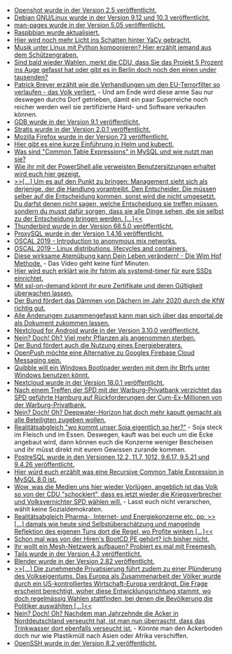 * [Openshot wurde in der Version 2.5 veröffentlicht.](https://www.pro-linux.de/news/1/27784/video-editor-openshot-250-mit-unterst%C3%BCtzung-f%C3%BCr-hardware-de-encod.html)
* [Debian GNU/Linux wurde in der Version 9.12 und 10.3 veröffentlicht.](https://www.pro-linux.de/news/1/27783/debian-gnulinux-912-und-103-freigegeben.html)
* [man-pages wurde in der Version 5.05 veröffentlicht.](http://linux-man-pages.blogspot.com/2020/02/man-pages-505-is-released.html)
* [Raspbbian wurde aktualisiert.](https://www.pro-linux.de/news/1/27782/rpi-distribution-raspbian-aktualisiert.html)
* [Hier wird noch mehr Licht ins Schatten hinter YaCy gebracht.](https://opensource.com/article/20/2/yacy-search-engine-hacks)
* [Musik unter Linux mit Python komponieren? Hier erzählt jemand aus dem Schützengraben.](https://opensource.com/article/20/2/linux-open-source-music)
* [Sind bald wieder Wahlen, merkt die CDU, dass Sie das Projekt 5 Prozent ins Auge gefasst hat oder gibt es in Berlin doch noch den einen under tausenden?](https://tuxproject.de/blog/2020/02/plini-pastures/)
* [Patrick Breyer erzählt wie die Verhandlungen um den EU-Terrorfilter so verlaufen - das Volk verliert.](https://www.patrick-breyer.de/?p=589520) - Und am Ende wird diese arme Sau nur deswegen durchs Dorf getrieben, damit ein paar Superreiche noch reicher werden weil sie zertifizierte Hard- und Software verkaufen können.
* [GDB wurde in der Version 9.1 veröffentlicht.](https://sourceware.org/git/gitweb.cgi?p=binutils-gdb.git;a=blob_plain;f=gdb/NEWS;hb=gdb-9.1-release)
* [Stratis wurde in der Version 2.0.1 veröffentlicht.](https://www.phoronix.com/scan.php?page=news_item&px=Stratis-2.0.1-Released)
* [Mozilla Firefox wurde in der Version 73 veröffentlicht.](http://www.phoronix.com/scan.php?page=news_item&px=Firefox-73-Released)
* [Hier gibt es eine kurze Einführung in Helm und kubectl.](https://opensource.com/article/20/2/kubectl-helm-commands)
* [Was sind "Common Table Expressions" in MySQL und wie nutzt man sie?](https://www.percona.com/blog/2020/02/10/introduction-to-mysql-8-0-common-table-expressions-part-1/)
* [Wie ihr mit der PowerShell alle verweisten Benutzersitzungen erhaltet wird euch hier gezeigt.](https://www.powershellbros.com/disconnected-sessions-domain-controllers/)
* [>>[...] Um es auf den Punkt zu bringen: Management sieht sich als derjenige, der die Handlung vorantreibt. Den Entscheider. Die müssen selber auf die Entscheidung kommen, sonst wird die nicht umgesetzt. Du darfst denen nicht sagen, welche Entscheidung sie treffen müssen, sondern du musst dafür sorgen, dass sie alle Dinge sehen, die sie selbst zu der Entscheidung bringen werden. [...]<<](https://blog.fefe.de/?ts=a0bd7f89)
* [Thunderbird wurde in der Version 68.5.0 veröffentlicht.](https://www.ghacks.net/2020/02/12/thunderbird-68-5-0-out-with-new-features-and-security-updates/)
* [ProxySQL wurde in der Version 1.4.16 veröffentlicht.](https://www.percona.com/blog/2020/02/11/proxysql-1-4-16-and-updated-proxysql-admin-tool/)
* [OSCAL 2019 - Introduction to anonymous mix networks.](https://mirror.netcologne.de/CCC/events/oscal/2019/h264-hd/oscal2019-11-eng-Introduction_to_Anonymous_Mix_Networks_hd.mp4)
* [OSCAL 2019 - Linux distributions, lifecycles and containers.](https://berlin-ak.ftp.media.ccc.de/events/oscal/2019/h264-hd/oscal2019-7-eng-Linux_distributions_lifecycles_and_containers_hd.mp4)
* [Diese wirksame Atemübung kann Dein Leben verändern! - Die Wim Hof Methode.](https://www.welt-im-wandel.tv/video/diese-wirksame-atemuebung-kann-dein-leben-veraendern-die-wim-hof-methode/) - Das Video geht keine fünf Minuten.
* [Hier wird euch erklärt wie ihr fstrim als systemd-timer für eure SSDs einrichtet.](https://opensource.com/article/20/2/trim-solid-state-storage-linux)
* [Mit ssl-on-demand könnt ihr eure Zertifikate und deren Gültigkeit überwachen lassen.](https://opensource.com/article/20/2/ssl-demand)
* [Der Bund fördert das Dämmen von Dächern im Jahr 2020 durch die KfW richtig gut.](https://www.sonnenseite.com/de/tipps/so-dmmen-hauseigentmer-ihr-dach-richtig.html)
* [Alle Änderungen zusammengefasst kann man sich über das enportal.de als Dokument zukommen lassen.](https://www.enportal.de/infobroschure-energiekosten-2020/)
* [Nextcloud for Android wurde in der Version 3.10.0 veröffentlicht.](https://nextcloud.com/blog/nextcloud-3-10-0-for-android-is-here-bringing-collaborative-tools-dark-mode-rich-workspaces-and-more/)
* [Nein? Doch! Oh? Viel mehr Pflanzen als angenommen sterben.](https://www.sonnenseite.com/de/umwelt/viele-pflanzenarten-wohl-strker-gefhrdet-als-bisher-angenommen.html)
* [Der Bund fördert auch die Nutzung eines Energieberaters.](https://www.sonnenseite.com/de/tipps/bund-erhht-zuschsse-fr-gebudeenergieberatung.html)
* [OpenPush möchte eine Alternative zu Googles Firebase Cloud Messaging sein.](https://www.kuketz-blog.de/openpush-open-source-alternative-zu-google-firebase-cloud-messaging/)
* [Quibble will ein Windows Bootloader werden mit dem ihr Btrfs unter Windows benutzen könnt.](https://www.phoronix.com/scan.php?page=news_item&px=Quibble-Open-Source-Windows-BL)
* [Nextcloud wurde in der Version 18.0.1 veröffentlicht.](https://nextcloud.com/blog/nextcloud-18-0-1-is-out/)
* [Nach einem Treffen der SPD mit der Warburg-Privatbank verzichtet das SPD geführte Hamburg auf Rückforderungen der Cum-Ex-Millionen von der Warburg-Privatbank.](https://blog.fefe.de/?ts=a0bbf266)
* [Nein? Doch! Oh? Deepwater-Horizon hat doch mehr kaputt gemacht als alle Beteiligten zugeben wollen.](https://blog.fefe.de/?ts=a0bbcbad)
* [Realitätsabgleich "wo kommt unser Soja eigentlich so her?"](https://netzfrauen.org/2020/02/13/argentinien-3/) - Soja steck im Fleisch und im Essen. Deswegen, kauft was bei euch um die Ecke angebaut wird, dann können euch die Konzerne weniger Bescheisen und ihr müsst direkt mit eurem Gewissen zurande kommen.
* [PostreSQL wurde in den Versionen 12.2, 11.7, 1012, 9.6.17, 9.5.21 und 9.4.26 veröffentlicht.](https://www.postgresql.org/about/news/2011/)
* [Hier würd euch erzählt was eine Recursive Common Table Expression in MySQL 8.0 ist.](https://www.percona.com/blog/2020/02/13/introduction-to-mysql-8-0-recursive-common-table-expression-part-2/)
* [Wow, was die Medien uns hier wieder Vorlügen, angeblich ist das Volk so von der CDU "schockiert", dass es jetzt wieder die Kriegsverbrecher und Volksvernichter SPD wählen will.](https://blog.fefe.de/?ts=a0bb00a3) - Lasst euch nicht verarschen, wählt keine Sozialdemokraten.
* [Realitätsabgleich Pharma-, Internet- und Energiekonzerne etc. pp: >>[...] damals wie heute sind Selbstüberschätzung und mangelnde Reflektion des eigenen Tuns dort die Regel, wo Profite winken [...]<<](https://www.kuketz-blog.de/digitaler-hustensaft-ein-kommentar-zum-scheitern-der-e-privacy-verordnung/)
* [Schon mal was von der Hiren's BootCD PE gehört? Ich bisher nicht.](https://www.hirensbootcd.org/download/)
* [Ihr wollt ein Mesh-Netzwerk aufbauen? Probiert es mal mit Freemesh.](https://opensource.com/article/20/2/mesh-network-freemesh)
* [Tails wurde in der Version 4.3 veröffentlicht.](https://www.pro-linux.de/news/1/27797/tails-43-verbessert-sicherheit.html)
* [Blender wurde in der Version 2.82 veröffentlicht.](http://www.phoronix.com/scan.php?page=news_item&px=Blender-2.82-Released)
* [>>[...] Die zunehmende Privatisierung führt zudem zu einer Plünderung des Volkseigentums. Das Europa als Zusammenarbeit der Völker wurde durch ein US-kontrolliertes Wirtschaft-Europa verdrängt. Die Frage erscheint berechtigt, woher diese Entwicklungsrichtung stammt, wo doch regelmässig Wahlen stattfinden, bei denen die Bevölkerung die Politiker auswählten [...]<<](https://npr.news.eulu.info/2020/02/14/der-anglo-amerikanische-ursprung-der-europaeischen-einigungsbewegung/)
* [Nein? Doch! Oh? Nachdem man Jahrzehnde die Acker in Norddeutschland verseucht hat, ist man nun überrascht, dass das Trinkwasser dort ebenfalls verseucht ist.](https://netzfrauen.org/2020/02/15/pestizide-7/) - Könnte man den Ackerboden doch nur wie Plastikmüll nach Asien oder Afrika verschiffen.
* [OpenSSH wurde in der Version 8.2 veröffentlicht.](https://lwn.net/Articles/812537/)
